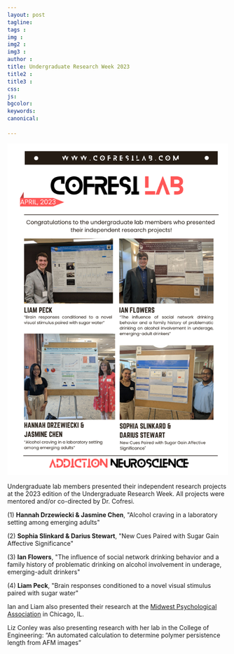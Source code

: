 ```yaml
---
layout: post
tagline: 
tags : 
img : 
img2 :
img3 : 
author : 
title: Undergraduate Research Week 2023
title2 : 
title3 : 
css: 
js: 
bgcolor: 
keywords: 
canonical:

---
```

<span class="image small"><img src="assets/images/news/urw2023.png" alt="urw2023" width="600"/></span>
<p class="lead"> Undergraduate lab members presented their independent research projects at the 2023 edition of the Undergraduate Research Week. All projects were mentored and/or co-directed by Dr. Cofresi.  </p>

(1) **Hannah Drzewiecki & Jasmine Chen**, "Alcohol craving in a laboratory setting among emerging adults"

(2) **Sophia Slinkard & Darius Stewart**, "New Cues Paired with Sugar Gain Affective Significance" 

(3) **Ian Flowers**, "The influence of social network drinking behavior and a family history of problematic drinking on alcohol involvement in underage, emerging-adult drinkers"

(4) **Liam Peck**, "Brain responses conditioned to a novel visual stimulus paired with sugar water"

Ian and Liam also presented their research at the [Midwest Psychological Association](https://midwesternpsych.org/) in Chicago, IL.

Liz Conley was also presenting research with her lab in the College of Engineering: “An automated calculation to determine polymer persistence length from AFM images”


 
